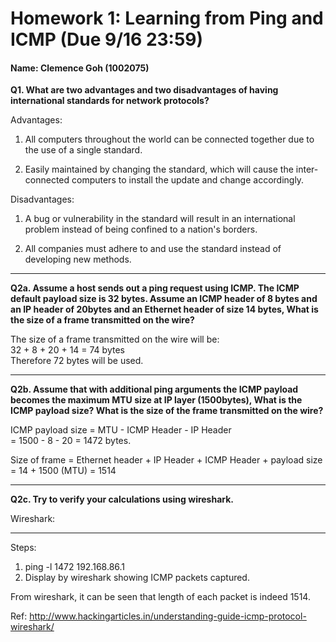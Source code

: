 # Homework 1: Learning from Ping and ICMP (Due 9/16 23:59)

<h4> Name: Clemence Goh (1002075) </h4>

**Q1. What are two advantages and two disadvantages of having international standards for network protocols?** 

Advantages: <br>
1. All computers throughout the world can be connected together due to the use of a single standard. 

2. Easily maintained by changing the standard, which will cause the inter-connected computers to install the update and change accordingly.

Disadvantages: <br>
1. A bug or vulnerability in the standard will result in an international problem instead of being confined to a nation's borders.

2. All companies must adhere to and use the standard instead of developing new methods.

---


**Q2a. Assume a host sends out a ping request using ICMP. The ICMP default payload size is 32 bytes.  Assume an ICMP header of 8 bytes and an IP header of 20bytes and an Ethernet header of size 14 bytes, What is the size of a frame transmitted on the wire?**

The size of a frame transmitted on the wire will be: <br>
32 + 8 + 20 + 14 = 74 bytes <br>
Therefore 72 bytes will be used. 

---
**Q2b. Assume that with additional ping arguments the ICMP payload becomes the maximum MTU size at IP layer (1500bytes), What is the ICMP payload size? What is the size of the frame transmitted on the wire?**

ICMP payload size = MTU - ICMP Header - IP Header <br>
  = 1500 - 8 - 20
  = 1472 bytes.

Size of frame = Ethernet header + IP Header + ICMP Header + payload size <br>
    = 14 + 1500 (MTU)
    = 1514
 
---
**Q2c. Try to verify your calculations using wireshark.**  

Wireshark: 

---

Steps: 
1) ping -l 1472 192.168.86.1 
2) Display by wireshark showing ICMP packets captured.

From wireshark, it can be seen that length of each packet is indeed 1514.




Ref: http://www.hackingarticles.in/understanding-guide-icmp-protocol-wireshark/